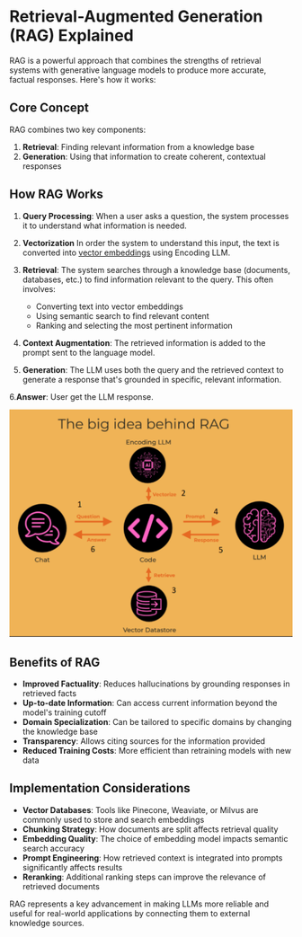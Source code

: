 # Retrieval-Augmented Generation (RAG) Explained

RAG is a powerful approach that combines the strengths of retrieval systems with generative language models to produce more accurate, factual responses. Here's how it works:

## Core Concept

RAG combines two key components:
1. **Retrieval**: Finding relevant information from a knowledge base
2. **Generation**: Using that information to create coherent, contextual responses

## How RAG Works

1. **Query Processing**: When a user asks a question, the system processes it to understand what information is needed.

2. **Vectorization** In order the system to understand this input, the text is converted into [vector embeddings](https://github.com/luismcapriles/llm_engineering_course/blob/main/notes/W5/01_Intro_to_embedding_llms.Md) using Encoding LLM.


3. **Retrieval**: The system searches through a knowledge base (documents, databases, etc.) to find information relevant to the query. This often involves:
   - Converting text into vector embeddings
   - Using semantic search to find relevant content
   - Ranking and selecting the most pertinent information

4. **Context Augmentation**: The retrieved information is added to the prompt sent to the language model.

5. **Generation**: The LLM uses both the query and the retrieved context to generate a response that's grounded in specific, relevant information.

6.**Answer**: User get the LLM response. 

![rag](https://github.com/luismcapriles/llm_engineering_course/blob/main/notes/W5/img_RAG.png)

## Benefits of RAG

- **Improved Factuality**: Reduces hallucinations by grounding responses in retrieved facts
- **Up-to-date Information**: Can access current information beyond the model's training cutoff
- **Domain Specialization**: Can be tailored to specific domains by changing the knowledge base
- **Transparency**: Allows citing sources for the information provided
- **Reduced Training Costs**: More efficient than retraining models with new data

## Implementation Considerations

- **Vector Databases**: Tools like Pinecone, Weaviate, or Milvus are commonly used to store and search embeddings
- **Chunking Strategy**: How documents are split affects retrieval quality
- **Embedding Quality**: The choice of embedding model impacts semantic search accuracy
- **Prompt Engineering**: How retrieved context is integrated into prompts significantly affects results
- **Reranking**: Additional ranking steps can improve the relevance of retrieved documents

RAG represents a key advancement in making LLMs more reliable and useful for real-world applications by connecting them to external knowledge sources.
